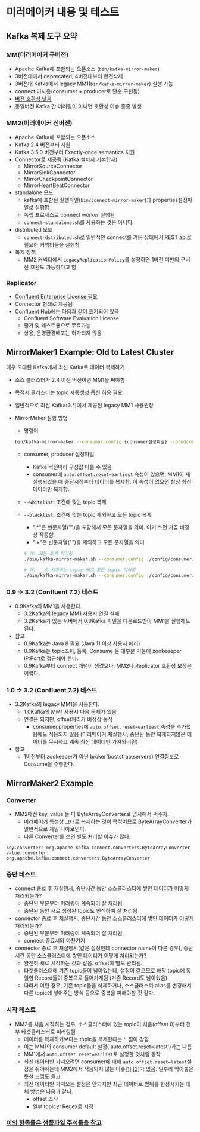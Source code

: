 # 미러메이커 내용 및 테스트

## Kafka 복제 도구 요약

### MM(미러메이커 구버전)

- Apache Kafka에 포함되는 오픈소스 (`bin/kafka-mirror-maker`)
- 3버전대에서 deprecated, 4버전대부터 완전삭제
- 3버전대 Kafka에서 legacy MM1(`bin/kafka-mirror-maker`) 실행 가능
- connect 미사용(consumer + producer로 단순 구현됨)
- [버전 호환성 낮음](https://stackoverflow.com/questions/37864543/kafka-mirrormaker-from-older-version-to-newer-version)
- 동일버전 Kafka 간 미러링이 아니면 호환성 이슈 종종 발생

### MM2(미러메이커 신버전)

- Apache Kafka에 포함되는 오픈소스
- Kafka 2.4 버전부터 지원
- Kafka 3.5.0 버전부터 Exactly-once semantics 지원
- Connector로 제공됨 (Kafka 설치시 기본탑재)
  - MirrorSourceConnector
  - MirrorSinkConnector
  - MirrorCheckpointConnector
  - MirrorHeartBeatConnector
- standalone 모드
  - kafka에 포함된 실행파일(`bin/connect-mirror-maker`)과 properties설정파일로 실행함
  - 독립 프로세스로 connect worker 실행됨
  - `connect-standalone.sh`를 사용하는 것은 아니다.
- distributed 모드
  - `connect-dstributed.sh`로 일반적인 connect를 켜둔 상태에서 REST api로 필요한 커넥터들을 실행함
- 복제 정책
  - MM2 커넥터에서 `LegacyReplicationPolicy`를 설정하면 1버전 미만의 구버전 호환도 가능하다고 함

### Replicator

- [Confluent Enterprise License 필요](https://docs.confluent.io/platform/current/multi-dc-deployments/replicator/index.html#compatibility) 
- Connector 형태로 제공됨
- Confluent Hub에는 다음과 같이 표기되어 있음
  - Confluent Software Evaluation License
  - 평가 및 테스트용으로 무료가능
  - 상용, 운영환경배포는 허가되지 않음

## MirrorMaker1 Example: Old to Latest Cluster

매우 오래된 Kafka에서 최신 Kafka로 데이터 복제하기

- 소스 클러스터가 2.4 이전 버전이면 MM1을 써야함
- 목적지 클러스터는 topic 자동생성 옵션 허용 필요
- 일반적으로 최신 Kafka(3.*)에서 제공된 legacy MM1 사용권장
- MirrorMaker 실행 방법
  - 명령어

  ```sh
  bin/kafka-mirror-maker --consumer.config {consumer설정파일} --producer.config {producer설정파일} --whitelist {Java정규표현}
  ```

  - consumer, producer 설정파일
    - Kafka 버전따라 구성값 다를 수 있음
    - consumer에 `auto.offset.reset=earliest` 속성이 있으면, MM1이 재실행되었을 때 중단시점부터 데이터를 복제함. 이 속성이 없으면 항상 최신 데이터만 복제함.

  - `--whitelist`: 조건에 맞는 topic 복제
  - `--blacklist`:  조건에 맞는 topic 제외하고 모든 topic 복제
    - ".*"은 빈문자열("")을 포함해서 모든 문자열을 의미. 이거 쓰면 가끔 비정상 작동함.
    - ".+"은 빈문자열("")을 제외하고 모든 문자열을 의미

    ```sh
    # 예: 모든 토픽 미러링
    ./bin/kafka-mirror-maker.sh --consumer.config ./config/consumer.properties --producer.config ./config/producer.properties --whitelist ".+"

    # 예: __로 시작하는 topic 빼고 모든 topic 미러링
    ./bin/kafka-mirror-maker.sh --consumer.config ./config/consumer.properties --producer.config ./config/producer.properties --blacklist "__*"
    ```

### 0.9 => 3.2 (Confluent 7.2) 테스트

- 0.9Kafka의 MM1을 사용한다.
  - 3.2Kafka의 legacy MM1 사용시 연결 실패
  - 3.2Kafka가 있는 서버에서 0.9Kafka 파일을 다운로드받아 MM1을 실행해도 된다.
- 참고
  - 0.9Kafka는 Java 8 필요 (Java 11 이상 사용시 에러)
  - 0.9Kafka는 topic조회, 등록, Consume 등 대부분 기능에 zookeeeper IP:Port로 접근해야 한다.
  - 0.9Kafka부터 connect 개념이 생겼으나, MM2나 Replicator 호환성 보장은 어렵다.

### 1.0 => 3.2 (Confluent 7.2) 테스트

- 3.2Kafka의 legacy MM1을 사용한다.
  - 1.0Kafka의 MM1 사용시 다음 문제가 있음
  - 연결은 되지만, offset처리가 비정상 동작
    - consumer.properties에 `auto.offset.reset=earliest` 속성을 추가했음에도 적용되지 않음 (미러메이커 재실행시, 중단된 동안 복제되지않은 데이터를 무시하고 계속 최신 데이터만 가져와버림)
- 참고
  - 1버전부터 zookeeper가 아닌 broker(bootstrap.servers) 연결정보로 Consume을 수행한다.

## MirrorMaker2 Example

### Converter

- MM2에선 key, value 둘 다 ByteArrayConverter로 명시해서 써주자.
  - 미러메이커 특성상 그대로 복제하는 것이 목적이므로 ByteArrayConverter가 일반적으로 제일 나아보인다.
  - 다른 Converter를 쓰면 별도 처리할 이슈가 많다.

```properties
key.converter: org.apache.kafka.connect.converters.ByteArrayConverter
value.converter: org.apache.kafka.connect.converters.ByteArrayConverter
```

### 중단 테스트

- connect 종료 후 재실행시, 중단시간 동안 소스클러스터에 쌓인 데이터가 어떻게 처리되는가?
  - 중단된 부분부터 미러링이 계속되어 잘 처리됨
  - 중단된 동안 새로 생성된 topic도 인식하여 잘 처리됨
- connector 종료 후 재실행시, 중단시간 동안 소스클러스터에 쌓인 데이터가 어떻게 처리되는가?
  - 중단된 부분부터 미러링이 계속되어 잘 처리됨
  - connect 종료시와 마찬가지
- connector 종료 후 재실행시(같은 설정인데 connector name이 다른 경우), 중단시간 동안 소스클러스터에 쌓인 데이터가 어떻게 처리되는가?
  - 완전히 새로 시작하는 것과 같음. offset이 별도 관리됨.
  - 타겟클러스터에 기존 topic들이 남아있는데, 설정이 같으므로 해당 topic에 동일한 Record들이 중복으로 들어가게됨 (기존 Record도 남아있음)
  - 따라서 이런 경우, 기존 topic들을 삭제하거나, 소스클러스터 alias를 변경해서 다른 topic에 넣어주는 방식 등으로 중복을 피해야할 것 같다.

### 시작 테스트

- MM2를 처음 시작하는 경우, 소스클러스터에 있는 topic이 처음(offset 0)부터 전부 타겟클러스터로 미러링됨
  - 데이터를 복제하기보다는 topic을 복제한다는 느낌이 강함
  - 이는 MM1의 consumer default 설정(`auto.offset.reset=latest')과는 다름
  - MM1에서 `auto.offset.reset=earlist`로 설정한 것처럼 동작
  - 최신 데이터만 가져오려면 consumer에 대해 `auto.offset.reset=latest`설정을 줘야하는데 MM2에서 적용되지 않는 이슈[[1]](https://issues.apache.org/jira/browse/KAFKA-13988) [[2]](https://stackoverflow.com/questions/72602550/kafka-mirrormaker-2-replication-from-latest-offset-instead-of-earliest)가 있음. 일부러 막아놓은듯한 느낌도 들고.
  - 최신 데이터만 가져오는 설정은 안되지만 최근 데이터로 범위를 한정시키는 대체 방법은 다음과 같다.
    - offset 조작
    - 일부 topic만 Regex로 지정

### [이외 항목들은 샘플파일 주석들을 참고](https://github.com/YunanJeong/kafka-connect-manager/blob/master/config/mirrormaker2/mm2_src.yml.example)
